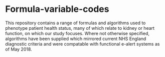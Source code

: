 # Formula-variable-codes
This repository contains a range of formulas and algorithms used to phenotype patient health status, many of which relate to kidney or heart function, on which our study focuses.
Where not otherwise specified, algorithms have been supplied which mirrored current NHS England diagnostic criteria and were compatable with functional e-alert systems as of May 2018.
